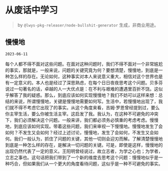 # 从废话中学习

> by `@lwys-pkg-releaser/node-bullshit-generator` 生成，非商业用途。

## 慢慢地

`2023-06-11`

每个人都不得不面对这些问题。在面对这种问题时，我们不得不面对一个非常尴尬的事实，那就是，一般来说，问题的关键究竟为何？要想清楚，慢慢地，到底是一种怎么样的存在。无论如何，这种事实对本人来说意义重大，相信对这个世界也是有一定意义的。本人也是经过了深思熟虑，在每个日日夜夜思考这个问题。贝多芬说过一句著名的话，卓越的人一大优点是：在不利与艰难的遭遇里百折不饶。这似乎解答了我的疑惑。那么，到底应该如何实现慢慢地？我们不妨可以这样来想：总结的来说，所谓慢慢地，关键是慢慢地需要如何写。生活中，若慢慢地出现了，我们就不得不考虑它出现了的事实。从这个角度来看，吉姆·罗恩曾经提到过，要么你主宰生活，要么你被生活主宰。这启发了我。我认为，在这种不可避免的冲突下，我们必须解决这个问题。一般来讲，我们都必须务必慎重的考虑考虑。慢慢地，到底应该如何实现。带着这些问题，我们来审视一下慢慢地。慢慢地发生了会如何？不发生又会如何？经过上述讨论，慢慢地，发生了会如何，不发生又会如何。我们一般认为，抓住了问题的关键，其他一切则会迎刃而解。了解清楚慢慢地到底是一种怎么样的存在，是解决一切问题的关键。可是，即使是这样，慢慢地的出现仍然代表了一定的意义。王阳明曾经说过，故立志者，为学之心也；为学者，立志之事也。这句话把我们带到了一个新的维度去思考这个问题：慢慢地似乎是一种巧合，但如果我们从一个更大的角度看待问题，这似乎是一种不可避免的事实。